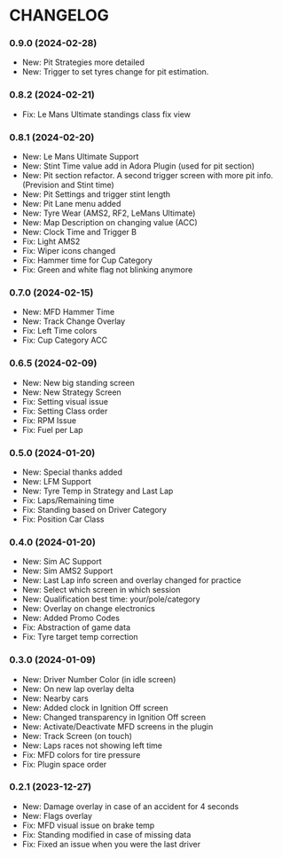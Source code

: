 # CHANGELOG
### 0.9.0 (2024-02-28)
- New: Pit Strategies more detailed
- New: Trigger to set tyres change for pit estimation.

### 0.8.2 (2024-02-21)
- Fix: Le Mans Ultimate standings class fix view

### 0.8.1 (2024-02-20)
- New: Le Mans Ultimate Support
- New: Stint Time value add in Adora Plugin (used for pit section)
- New: Pit section refactor. A second trigger screen with more pit info. (Prevision and Stint time)
- New: Pit Settings and trigger stint length
- New: Pit Lane menu added
- New: Tyre Wear (AMS2, RF2, LeMans Ultimate)
- New: Map Description on changing value (ACC)
- New: Clock Time and Trigger B
- Fix: Light AMS2
- Fix: Wiper icons changed
- Fix: Hammer time for Cup Category 
- Fix: Green and white flag not blinking anymore

### 0.7.0 (2024-02-15)
- New: MFD Hammer Time
- New: Track Change Overlay
- Fix: Left Time colors
- Fix: Cup Category ACC

### 0.6.5 (2024-02-09)
- New: New big standing screen
- New: New Strategy Screen
- Fix: Setting visual issue
- Fix: Setting Class order
- Fix: RPM Issue
- Fix: Fuel per Lap

### 0.5.0 (2024-01-20)
- New: Special thanks added
- New: LFM Support
- New: Tyre Temp in Strategy and Last Lap
- Fix: Laps/Remaining time
- Fix: Standing based on Driver Category
- Fix: Position Car Class

### 0.4.0 (2024-01-20)
- New: Sim AC Support
- New: Sim AMS2 Support
- New: Last Lap info screen and overlay changed for practice
- New: Select which screen in which session
- New: Qualification best time: your/pole/category
- New: Overlay on change electronics
- New: Added Promo Codes
- Fix: Abstraction of game data
- Fix: Tyre target temp correction

### 0.3.0 (2024-01-09)
- New: Driver Number Color (in idle screen)
- New: On new lap overlay delta
- New: Nearby cars
- New: Added clock in Ignition Off screen
- New: Changed transparency in Ignition Off screen
- New: Activate/Deactivate MFD screens in the plugin
- New: Track Screen (on touch)
- New: Laps races not showing left time
- Fix: MFD colors for tire pressure
- Fix: Plugin space order

### 0.2.1 (2023-12-27)
- New: Damage overlay in case of an accident for 4 seconds
- New: Flags overlay
- Fix: MFD visual issue on brake temp
- Fix: Standing modified in case of missing data
- Fix: Fixed an issue when you were the last driver
